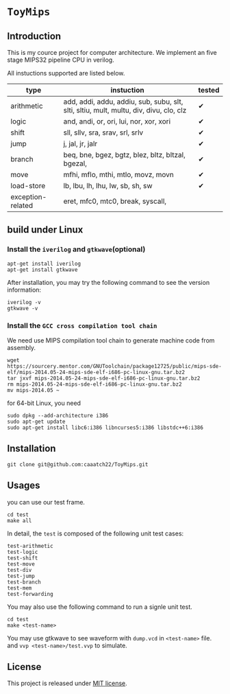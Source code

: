 # `ToyMips`

## Introduction

This is my cource project for computer architecture. We implement an five stage MIPS32 pipeline CPU in verilog. 

All instuctions supported are listed below.

|  type   |   instuction  | tested   |
| --- | --- | --- |
|arithmetic | add, addi, addu, addiu, sub, subu, slt, slti, sltiu, mult, multu, div, divu, clo, clz | ✔ |
|logic | and, andi, or, ori, lui, nor, xor, xori | ✔ |
|shift | sll, sllv, sra, srav, srl, srlv | ✔ |
|jump | j, jal, jr, jalr | ✔ |
| branch | beq, bne, bgez, bgtz, blez, bltz, bltzal, bgezal, | ✔|
| move | mfhi, mflo, mthi, mtlo, movz, movn | ✔ | 
|load-store| lb, lbu, lh, lhu, lw, sb, sh, sw|✔ |
| exception-related |eret, mfc0, mtc0, break, syscall,  |  |



## build under Linux

### Install the `iverilog` and `gtkwave`(optional) 
```shell
apt-get install iverilog
apt-get install gtkwave
```

After installation, you may try the following command to see the version information:

```shell
iverilog -v
gtkwave -v
```

### Install the `GCC cross compilation tool chain`	

We need use MIPS compilation tool chain to generate machine code from assembly.

```shell
wget https://sourcery.mentor.com/GNUToolchain/package12725/public/mips-sde-elf/mips-2014.05-24-mips-sde-elf-i686-pc-linux-gnu.tar.bz2
tar jxvf mips-2014.05-24-mips-sde-elf-i686-pc-linux-gnu.tar.bz2
rm mips-2014.05-24-mips-sde-elf-i686-pc-linux-gnu.tar.bz2
mv mips-2014.05 ~
```

for 64-bit Linux, you need
```shell
sudo dpkg --add-architecture i386
sudo apt-get update
sudo apt-get install libc6:i386 libncurses5:i386 libstdc++6:i386
```


## Installation
```shell
git clone git@github.com:caaatch22/ToyMips.git
```

## Usages

you can use our test frame.

```shell
cd test 
make all
```

In detail, the `test` is composed of the following unit test cases:

    test-arithmetic
	test-logic
	test-shift
	test-move
    test-div
	test-jump
	test-branch
	test-mem
	test-forwarding

You may also use the following command to run a signle unit test.

```shell
cd test
make <test-name>
```

You may use gtkwave to see waveform with `dump.vcd` in `<test-name>` file. and `vvp <test-name>/test.vvp` to simulate. 

## License
This project is released under [MIT license](https://github.com/caaatch22/ToyMips/blob/main/LICENSE).

